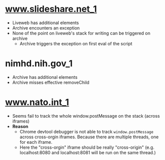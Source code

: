 # www.slideshare.net_1
- Liveweb has additional elements
- Archive encounters an exception
- None of the point on liveweb's stack for writing can be triggered on archive
    - Archive triggers the exception on first eval of the script

# nimhd.nih.gov_1
- Archive has additional elements
- Archive misses effective removeChild

# www.nato.int_1
- Seems fail to track the whole window.postMessage on the stack (across iframes)
- **Reason**
    - Chrome devtool debugger is not able to track ```window.postMessage``` across cross-orgin iframes. Because there are multiple threads, one for each iframe.
    - Here the "cross-orgin" iframe should be really "cross-origin" (e.g. localhost:8080 and localhost:8081 will be run on the same thread.)